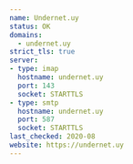 ```yaml
---
name: Undernet.uy
status: OK
domains:
  - undernet.uy
strict_tls: true
server:
- type: imap
  hostname: undernet.uy
  port: 143
  socket: STARTTLS
- type: smtp
  hostname: undernet.uy
  port: 587
  socket: STARTTLS
last_checked: 2020-08
website: https://undernet.uy
---
```

